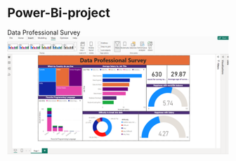 # Power-Bi-project
Data Professional Survey 
![Dashboard](https://github.com/Hemu-777/Power-Bi-project/blob/main/output%20image.png)

